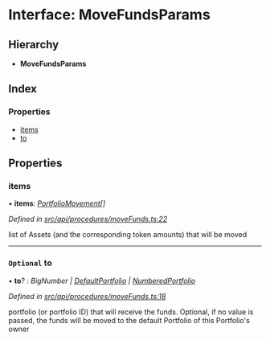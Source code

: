# Interface: MoveFundsParams

## Hierarchy

* **MoveFundsParams**

## Index

### Properties

* [items](movefundsparams.md#items)
* [to](movefundsparams.md#optional-to)

## Properties

###  items

• **items**: *[PortfolioMovement](portfoliomovement.md)[]*

*Defined in [src/api/procedures/moveFunds.ts:22](https://github.com/PolymathNetwork/polymesh-sdk/blob/31a16a34/src/api/procedures/moveFunds.ts#L22)*

list of Assets (and the corresponding token amounts) that will be moved

___

### `Optional` to

• **to**? : *BigNumber | [DefaultPortfolio](../classes/defaultportfolio.md) | [NumberedPortfolio](../classes/numberedportfolio.md)*

*Defined in [src/api/procedures/moveFunds.ts:18](https://github.com/PolymathNetwork/polymesh-sdk/blob/31a16a34/src/api/procedures/moveFunds.ts#L18)*

portfolio (or portfolio ID) that will receive the funds. Optional, if no value is passed, the funds will be moved to the default Portfolio of this Portfolio's owner

